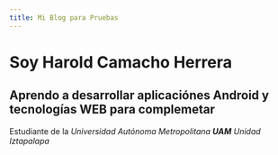 ```yaml
---
title: Mi Blog para Pruebas
---
```

# Soy Harold Camacho Herrera

## Aprendo a desarrollar aplicaciónes Android y tecnologías WEB para complemetar


Estudiante de la _Universidad Autónoma Metropolitana **UAM**_ _Unidad Iztapalapa_

